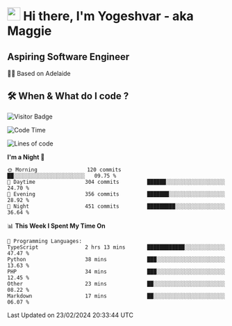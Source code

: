 <h1><img src="https://emojis.slackmojis.com/emojis/images/1531849430/4246/blob-sunglasses.gif?1531849430" width="30"/> Hi there, I'm Yogeshvar - aka Maggie</h1>

## Aspiring Software Engineer
🏂🏻  Based on Adelaide 

## 🛠 When & What do I code ?  

![Visitor Badge](https://visitor-badge.feriirawann.repl.co?username=yogeshvar&repo=yogeshvar&label=Visitors&style=plastic&color=%23457BFF&contentType=svg)

<!--START_SECTION:waka-->
![Code Time](http://img.shields.io/badge/Code%20Time-2%2C703%20hrs%2032%20mins-blue)

![Lines of code](https://img.shields.io/badge/From%20Hello%20World%20I%27ve%20Written-4.1%20million%20lines%20of%20code-blue)

**I'm a Night 🦉** 

```text
🌞 Morning                120 commits         ██░░░░░░░░░░░░░░░░░░░░░░░   09.75 % 
🌆 Daytime                304 commits         ██████░░░░░░░░░░░░░░░░░░░   24.70 % 
🌃 Evening                356 commits         ███████░░░░░░░░░░░░░░░░░░   28.92 % 
🌙 Night                  451 commits         █████████░░░░░░░░░░░░░░░░   36.64 % 
```


📊 **This Week I Spent My Time On** 

```text
💬 Programming Languages: 
TypeScript               2 hrs 13 mins       ████████████░░░░░░░░░░░░░   47.47 % 
Python                   38 mins             ███░░░░░░░░░░░░░░░░░░░░░░   13.63 % 
PHP                      34 mins             ███░░░░░░░░░░░░░░░░░░░░░░   12.45 % 
Other                    23 mins             ██░░░░░░░░░░░░░░░░░░░░░░░   08.22 % 
Markdown                 17 mins             ██░░░░░░░░░░░░░░░░░░░░░░░   06.07 % 
```


 Last Updated on 23/02/2024 20:33:44 UTC
<!--END_SECTION:waka-->
